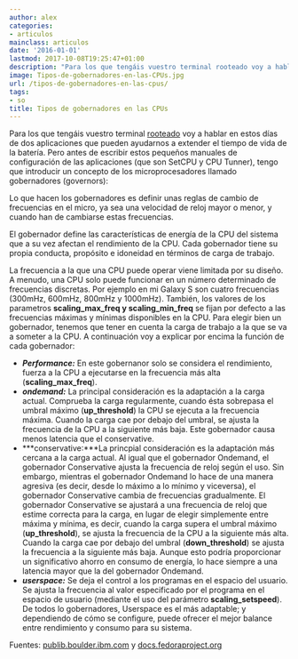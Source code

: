 ```yaml
---
author: alex
categories:
- articulos
mainclass: articulos
date: '2016-01-01'
lastmod: 2017-10-08T19:25:47+01:00
description: "Para los que tengáis vuestro terminal rooteado voy a hablar en estos  días de dos aplicaciones que pueden ayudarnos a extender el tiempo de vida de  la batería. Pero antes de escribir estos pequeños manuales de configuración  de las aplicaciones (que son SetCPU y CPU Tunner), tengo que introducir un concepto  de los microprocesadores llamado gobernadores (governors):"
image: Tipos-de-gobernadores-en-las-CPUs.jpg
url: /tipos-de-gobernadores-en-las-cpus/
tags:
- so
title: Tipos de gobernadores en las CPUs
---
```


Para los que tengáis vuestro terminal [rooteado][1] voy a hablar en estos días de dos aplicaciones que pueden ayudarnos a extender el tiempo de vida de la batería. Pero antes de escribir estos pequeños manuales de configuración de las aplicaciones (que son SetCPU y CPU Tunner), tengo que introducir un concepto de los microprocesadores llamado gobernadores (governors):

Lo que hacen los gobernadores es definir unas reglas de cambio de frecuencias en el micro, ya sea una velocidad de reloj mayor o menor, y cuando han de cambiarse estas frecuencias.

El gobernador define las características de energía de la CPU del sistema que a su vez afectan el rendimiento de la CPU. Cada gobernador tiene su propia conducta, propósito e idoneidad en términos de carga de trabajo.

<!--more--><!--ad-->

La frecuencia a la que una CPU puede operar viene limitada por su diseño. A menudo, una CPU solo puede funcionar en un número determinado de frecuencias discretas. Por ejemplo en mi Galaxy S son cuatro frecuencias (300mHz, 600mHz, 800mHz y 1000mHz). También, los valores de los parametros **scaling\_max\_freq y scaling\_min\_freq** se fijan por defecto a las frecuencias máximas y mínimas disponibles en la CPU. Para elegir bien un gobernador, tenemos que tener en cuenta la carga de trabajo a la que se va a someter a la CPU. A continuación voy a explicar por encima la función de cada gobernador:

- ***Performance:*** En este gobernanor solo se considera el rendimiento, fuerza a la CPU a ejecutarse en la frecuencia más alta (**scaling\_max\_freq**).
- ***ondemand:*** La principal consideración es la adaptación a la carga actual. Comprueba la carga regularmente, cuando ésta sobrepasa el umbral máximo (**up_threshold**) la CPU se ejecuta a la frecuencia máxima. Cuando la carga cae por debajo del umbral, se ajusta la frecuencia de la CPU a la siguiente más baja. Este gobernador causa menos latencia que el conservative.
- ***conservative:***La princpial consideración es la adaptación más cercana a la carga actual. Al igual que el gobernador Ondemand, el gobernador Conservative ajusta la frecuencia de reloj según el uso. Sin embargo, mientras el gobernador Ondemand lo hace de una manera agresiva (es decir, desde lo máximo a lo mínimo y viceversa), el gobernador Conservative cambia de frecuencias gradualmente. El gobernador Conservative se ajustará a una frecuencia de reloj que estime correcta para la carga, en lugar de elegir simplemente entre máxima y mínima, es decir, cuando la carga supera el umbral máximo (**up_threshold**), se ajusta la frecuencia de la CPU a la siguiente más alta. Cuando la carga cae por debajo del umbral (**down_threshold**) se ajusta la frecuencia a la siguiente más baja. Aunque esto podría proporcionar un significativo ahorro en consumo de energía, lo hace siempre a una latencia mayor que la del gobernador Ondemand.
- ***userspace:*** Se deja el control a los programas en el espacio del usuario. Se ajusta la frecuencia al valor especificado por el programa en el espacio de usuario (mediante el uso del parámetro **scaling_setspeed**). De todos lo gobernadores, Userspace es el más adaptable; y dependiendo de cómo se configure, puede ofrecer el mejor balance entre rendimiento y consumo para su sistema.

Fuentes: <a target="_blank" href="http://publib.boulder.ibm.com/infocenter/lnxinfo/v3r0m0/index.jsp?topic=%2Fliaai%2Fcpufreq%2FUnderstandingCPUFreqSubsystem.htm">publib.boulder.ibm.com</a> y <a target="_blank" href="http://docs.fedoraproject.org/es-ES/Fedora/14/html/Power_Management_Guide/cpufreq_governors.html#governor_types">docs.fedoraproject.org</a>

 [1]: https://elbauldelprogramador.com/rootear-samsung-galaxy-s-gt-i9003
